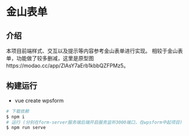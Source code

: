 # 金山表单

## 介绍
本项目前端样式、交互以及提示等内容参考金山表单进行实现。 相较于金山表单，功能做了较多删减，这里是原型图https://modao.cc/app/ZlAsY7aErb1kbbQZFPMz5。

## 构建运行
- vue create wpsform

```bash
# 下载依赖
$ npm i
# 运行 (分别在form-server服务端后端开启服务监听3000端口，在wpsform中起项目)
$ npm run serve
```